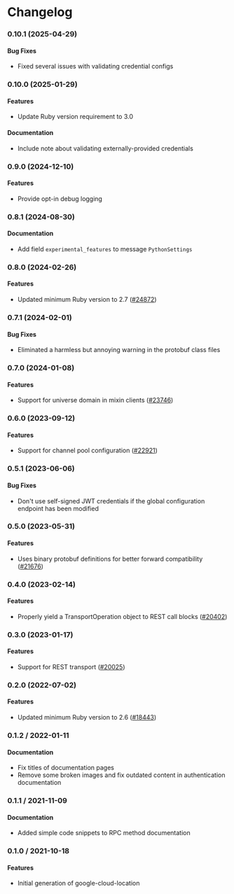 # Changelog

### 0.10.1 (2025-04-29)

#### Bug Fixes

* Fixed several issues with validating credential configs 

### 0.10.0 (2025-01-29)

#### Features

* Update Ruby version requirement to 3.0 
#### Documentation

* Include note about validating externally-provided credentials 

### 0.9.0 (2024-12-10)

#### Features

* Provide opt-in debug logging 

### 0.8.1 (2024-08-30)

#### Documentation

* Add field `experimental_features` to message `PythonSettings` 

### 0.8.0 (2024-02-26)

#### Features

* Updated minimum Ruby version to 2.7 ([#24872](https://github.com/googleapis/google-cloud-ruby/issues/24872)) 

### 0.7.1 (2024-02-01)

#### Bug Fixes

* Eliminated a harmless but annoying warning in the protobuf class files 

### 0.7.0 (2024-01-08)

#### Features

* Support for universe domain in mixin clients ([#23746](https://github.com/googleapis/google-cloud-ruby/issues/23746)) 

### 0.6.0 (2023-09-12)

#### Features

* Support for channel pool configuration ([#22921](https://github.com/googleapis/google-cloud-ruby/issues/22921)) 

### 0.5.1 (2023-06-06)

#### Bug Fixes

* Don't use self-signed JWT credentials if the global configuration endpoint has been modified 

### 0.5.0 (2023-05-31)

#### Features

* Uses binary protobuf definitions for better forward compatibility ([#21676](https://github.com/googleapis/google-cloud-ruby/issues/21676)) 

### 0.4.0 (2023-02-14)

#### Features

* Properly yield a TransportOperation object to REST call blocks ([#20402](https://github.com/googleapis/google-cloud-ruby/issues/20402)) 

### 0.3.0 (2023-01-17)

#### Features

* Support for REST transport ([#20025](https://github.com/googleapis/google-cloud-ruby/issues/20025)) 

### 0.2.0 (2022-07-02)

#### Features

* Updated minimum Ruby version to 2.6 ([#18443](https://github.com/googleapis/google-cloud-ruby/issues/18443)) 

### 0.1.2 / 2022-01-11

#### Documentation

* Fix titles of documentation pages
* Remove some broken images and fix outdated content in authentication documentation

### 0.1.1 / 2021-11-09

#### Documentation

* Added simple code snippets to RPC method documentation

### 0.1.0 / 2021-10-18

#### Features

* Initial generation of google-cloud-location

